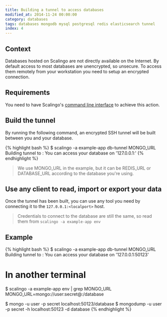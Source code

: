 ```yaml
---
title: Building a tunnel to access databases
modified_at: 2014-11-24 00:00:00
category: databases
tags: databases mongodb mysql postgresql redis elasticsearch tunnel
index: 4
---
```


## Context

Databases hosted on Scalingo are not directly available on the Internet. By default
access to most databases are unencrypted, so unsecure. To access them remotely
from your workstation you need to setup an encrypted connection.

## Requirements

You need to have Scalingo's [command line interface](http://cli.scalingo.com) to
achieve this action.

## Build the tunnel

By running the following command, an encrypted SSH tunnel will be built between you and your database.

{% highlight bash %}
$ scalingo -a example-app db-tunnel MONGO_URL
Building tunnel to <dbhost>:<dbport>
You can access your database on '127.0.0.1:<localport>'
{% endhighlight %}

> We use MONGO\_URL in the example, but it can be REDIS\_URL or DATABASE\_URL according to the database you're using.

## Use any client to read, import or export your data

Once the tunnel has been built, you can use any tool you need by connecting it to the
`127.0.0.1:<localport>` host.

> Credentials to connect to the database are still the same, so read them from `scalingo -a example-app env`

## Example

{% highlight bash %}
$ scalingo -a example-app db-tunnel MONGO_URL
Building tunnel to <dbhost>:<dbport>
You can access your database on '127.0.0.1:50123'

# In another terminal
$ scalingo -a example-app env | grep MONGO_URL
MONGO_URL=mongo://user:secret@<dbhost>:<dbport>/database

$ mongo -u user -p secret localhost:50123/database
$ mongodump -u user -p secret -h localhost:50123 -d database
{% endhighlight %}
